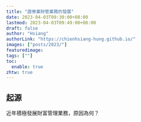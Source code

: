 ```yaml
---
title: "證券業財管業務的發展"
date: 2023-04-03T09:30:00+08:00
lastmod: 2023-04-03T09:49:00+08:00
draft: false
author: "Hsiang"
authorLink: "https://chienhsiang-hung.github.io/"
images: ["posts/2023/"]
featuredimage: 
tags: [""]
toc:
  enable: true
zhtw: true
---
```

## 起源
近年積極發展財富管理業務，原因為何？
